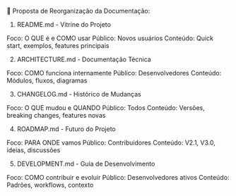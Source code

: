 📁 Proposta de Reorganização da Documentação:
1. README.md - Vitrine do Projeto

Foco: O QUE é e COMO usar
Público: Novos usuários
Conteúdo: Quick start, exemplos, features principais

2. ARCHITECTURE.md - Documentação Técnica

Foco: COMO funciona internamente
Público: Desenvolvedores
Conteúdo: Módulos, fluxos, diagramas

3. CHANGELOG.md - Histórico de Mudanças

Foco: O QUE mudou e QUANDO
Público: Todos
Conteúdo: Versões, breaking changes, features novas

4. ROADMAP.md - Futuro do Projeto

Foco: PARA ONDE vamos
Público: Contribuidores
Conteúdo: V2.1, V3.0, ideias, discussões

5. DEVELOPMENT.md - Guia de Desenvolvimento

Foco: COMO contribuir e evoluir
Público: Desenvolvedores ativos
Conteúdo: Padrões, workflows, contexto